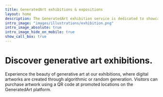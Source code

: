 ```yaml
---
title: GeneratedArt exhibitions & expositions
layout: home
description: The GeneratedArt exhibition service is dedicated to showcasing the best and most innovative works of generative art from around the world. Our team of experienced curators carefully selects and reviews each piece of artwork, ensuring that it meets our high standards for technical proficiency, artistic vision, and creativity.
intro_image: "images/illustrations/exhibition.png"
intro_image_absolute: true
intro_image_hide_on_mobile: true
show_call_box: true
---
```


# Discover generative art exhibitions.

Experience the beauty of generative art at our exhibitions, where digital artworks are created through algorithmic or random generation. Visitors can purchase artwork using a QR code at promoted locations on the GeneratedArt platform.
